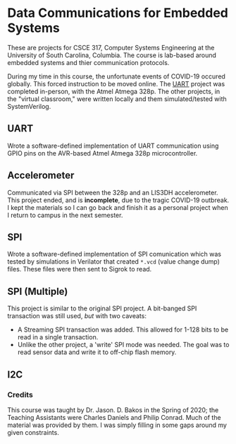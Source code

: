 # Data Communications for Embedded Systems
These are projects for CSCE 317, Computer Systems Engineering at the University of South Carolina, Columbia. The course is lab-based around embedded systems and thier communication protocols.

During my time in this course, the unfortunate events of COVID-19 occured globally. This forced instruction to be moved online. 
The [UART](#UART) project was completed in-person, with the Atmel Atmega 328p. The other projects, in the "virtual classroom," were written locally and them simulated/tested with SystemVerilog. 

## UART
Wrote a software-defined implementation of UART communication using GPIO pins on the AVR-based Atmel Atmega 328p microcontroller.

## Accelerometer
Communicated via SPI between the 328p and an LIS3DH accelerometer. This project ended, and is __incomplete__, due to the tragic COVID-19 outbreak. I kept the materials so I can go back and finish it as a personal project when I return to campus in the next semester.   

## SPI
Wrote a software-defined implementation of SPI comunication which was tested by simulations in Verilator that created `*.vcd` (value change dump) files. These files were then sent to Sigrok to read.

## SPI (Multiple)
This project is similar to the original SPI project. A bit-banged SPI transaction was still used, _but_ with two caveats:
  * A Streaming SPI transaction was added. This allowed for 1-128 bits to be read in a single transaction.
  * Unlike the other project, a 'write' SPI mode was needed.
The goal was to read sensor data and write it to off-chip flash memory.

## I2C

### Credits
This course was taught by Dr. Jason. D. Bakos in the Spring of 2020; the Teaching Assistants were Charles Daniels and Philip Conrad. Much of the material was provided by them. I was simply filling in some gaps around my given constraints.
